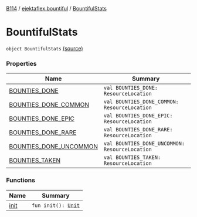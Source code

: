[B114](../../index.md) / [ejektaflex.bountiful](../index.md) / [BountifulStats](./index.md)

# BountifulStats

`object BountifulStats` [(source)](https://github.com/ejektaflex/Bountiful/tree/develop/src/main/kotlin/ejektaflex/bountiful/BountifulStats.kt#L8)

### Properties

| Name | Summary |
|---|---|
| [BOUNTIES_DONE](-b-o-u-n-t-i-e-s_-d-o-n-e.md) | `val BOUNTIES_DONE: ResourceLocation` |
| [BOUNTIES_DONE_COMMON](-b-o-u-n-t-i-e-s_-d-o-n-e_-c-o-m-m-o-n.md) | `val BOUNTIES_DONE_COMMON: ResourceLocation` |
| [BOUNTIES_DONE_EPIC](-b-o-u-n-t-i-e-s_-d-o-n-e_-e-p-i-c.md) | `val BOUNTIES_DONE_EPIC: ResourceLocation` |
| [BOUNTIES_DONE_RARE](-b-o-u-n-t-i-e-s_-d-o-n-e_-r-a-r-e.md) | `val BOUNTIES_DONE_RARE: ResourceLocation` |
| [BOUNTIES_DONE_UNCOMMON](-b-o-u-n-t-i-e-s_-d-o-n-e_-u-n-c-o-m-m-o-n.md) | `val BOUNTIES_DONE_UNCOMMON: ResourceLocation` |
| [BOUNTIES_TAKEN](-b-o-u-n-t-i-e-s_-t-a-k-e-n.md) | `val BOUNTIES_TAKEN: ResourceLocation` |

### Functions

| Name | Summary |
|---|---|
| [init](init.md) | `fun init(): `[`Unit`](https://kotlinlang.org/api/latest/jvm/stdlib/kotlin/-unit/index.html) |
